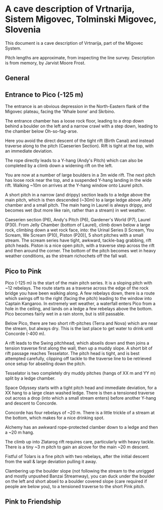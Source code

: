 # A cave description of Vrtnarija, Sistem Migovec, Tolminski Migovec, Slovenia

This document is a cave description of Vrtnarija, part of the Migovec System.

Pitch lengths are approximate, from inspecting the line survey. Description is
from memory, by Jarvist Moore Frost.

## General



## Entrance to Pico (-125 m)

The entrance is an obvious depression in the North-Eastern flank of the Migovec
plateau, facing the 'Whale bone' and Skrbino. 

The entrance chamber has a loose rock floor, leading to a drop down behind
a boulder on the left and a narrow crawl with a step down, leading to the
chamber below Oh-so-fag-arse.

Here you avoid the direct descent of the tight rift (Birth Canal) and instead
traverse along to the pitch (Caeserien Section). Rift is tight at the top, with
an immediate deviation.

The rope directly leads to a Y-hang (Andy's Pitch) which can also be completed
by a climb down a widening rift on the left.

You are now at a number of large boulders in a 3m wide rift. The next pitch has
loose rock near the top, and a suspended Y-hang landing in the wide rift.
Walking ~10m on arrives at the Y-hang window onto Laurel pitch.

A short pitch in a narrow (and drippy) section leads to a ledge above the main
pitch, which is then descended (~30m) to a large ledge above Jelly chamber and
a small pitch. The main hang in Laurel is always drippy, and becomes wet (but
more like rain, rather than a stream) in wet weather.

Caeserien section (P6), Andy's Pitch (P6), Gardener's World (P7), Laurel (P30).
From Jelly Chamber (bottom of Laurel), climb down below a large rock, climbing
down a wet rock face, into: 
the Urinal Series [I Scream, You Scream, We Scream (P10), Piston (P20)],
5 short pitches with a small stream. 
The scream series have tight, awkward, tackle-bag grabbing,
rift pitch heads. Piston is a nice open pitch, with a traverse step across the
rift and then around the corner. The bottom of the pitch becomes wet in heavy
weather conditions, as the stream richochets off the fall wall.

## Pico to Pink

Pico (-125 m) is the start of the main pitch series. It is a sloping pitch with
~12 rebelays. The route starts as a traverse across the edge of the rock bridge
you have been walking along. A few rebelays down, there is a route which swings
off to the right (facing the pitch) leading to the window into Captain
Kangaroo. In extremely wet weather, a waterfall enters Pico from a hole in the
ceiling, and lands on a ledge a few rebelays above the bottom. Pico becomes
fairly wet in a rain storm, but is still passable.

Below Pico, there are two short rift-pitches (Terra and Nova) which are near
the stream, but always dry. This is the last place to get water to drink until
Concorde (-400 m).

A rift leads to the Swing pitchhead, which abseils down and then joins
a tension traverse first along the wall, then up a muddy slope. A short bit of rift passage reaches Tesselator. The pitch head is tight, and is best attempted carefully, clipping off tackle to the traverse line to be retrieved once setup for abseiling down the pitch.

Tesselator is two completely dry muddy pitches (hangs of XX m and YY m) split by a ledge chamber.

Space Odyssey starts with a tight pitch head and immediate deviation, for a XX
hang to a large clean washed ledge. There is then a tensioned traverse out
across a drop (into which a small stream enters) before another Y-hang and
descent to Concorde.

Concorde has four rebelays of ~20 m. There is a little trickle of a stream at
the bottom, which makes for a nice drinking spot.

Alchemy has an awkward rope-protected clamber down to a ledge and then a ~20
m hang.

The climb up into Zlatarog rift requires care, particularly with heavy tackle.
There is a tiny ~3 m pitch to gain an alcove for the main ~20 m descent. 

Fistful of Tolars is a fine pitch with two rebelays, after the initial descent
from the wall & large deviation pulling it away.

Clambering up the boulder slope (not following the stream to the unrigged
and mostly unpushed Banzai Streamway), you can duck under the boulder on the
left and short abseil to a boulder covered slope (care required if people are
below you), to a tensioned traverse to the short Pink pitch.

## Pink to Friendship


